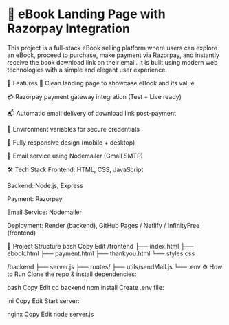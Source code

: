 
# 📘 eBook Landing Page with Razorpay Integration
This project is a full-stack eBook selling platform where users can explore an eBook, proceed to purchase, make payment via Razorpay, and instantly receive the book download link on their email. It is built using modern web technologies with a simple and elegant user experience.

🔧 Features
📖 Clean landing page to showcase eBook and its value

💳 Razorpay payment gateway integration (Test + Live ready)

📬 Automatic email delivery of download link post-payment

🔐 Environment variables for secure credentials

📱 Fully responsive design (mobile + desktop)

📨 Email service using Nodemailer (Gmail SMTP)

🛠️ Tech Stack
Frontend: HTML, CSS, JavaScript

Backend: Node.js, Express

Payment: Razorpay

Email Service: Nodemailer

Deployment: Render (backend), GitHub Pages / Netlify / InfinityFree (frontend)

📂 Project Structure
bash
Copy
Edit
/frontend
  ├── index.html
  ├── ebook.html
  ├── payment.html
  ├── thankyou.html
  └── styles.css

/backend
  ├── server.js
  ├── routes/
  ├── utils/sendMail.js
  └── .env
⚙️ How to Run
Clone the repo & install dependencies:

bash
Copy
Edit
cd backend
npm install
Create .env file:

ini
Copy
Edit 
Start server:

nginx
Copy
Edit
node server.js
